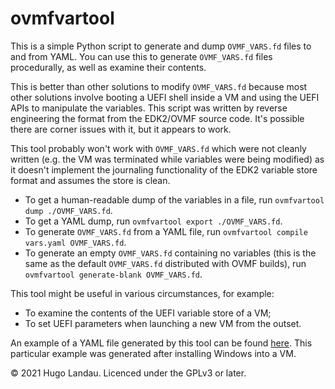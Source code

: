 # ovmfvartool

This is a simple Python script to generate and dump `OVMF_VARS.fd` files to and
from YAML. You can use this to generate `OVMF_VARS.fd` files procedurally, as
well as examine their contents.

This is better than other solutions to modify `OVMF_VARS.fd` because most other
solutions involve booting a UEFI shell inside a VM and using the UEFI APIs to
manipulate the variables. This script was written by reverse engineering the
format from the EDK2/OVMF source code. It's possible there are corner issues
with it, but it appears to work.

This tool probably won't work with `OVMF_VARS.fd` which were not cleanly
written (e.g. the VM was terminated while variables were being modified) as it
doesn't implement the journaling functionality of the EDK2 variable store
format and assumes the store is clean.

- To get a human-readable dump of the variables in a file, run `ovmfvartool dump ./OVMF_VARS.fd`.
- To get a YAML dump, run `ovmfvartool export ./OVMF_VARS.fd`.
- To generate `OVMF_VARS.fd` from a YAML file, run `ovmfvartool compile vars.yaml OVMF_VARS.fd`.
- To generate an empty `OVMF_VARS.fd` containing no variables (this is the same
as the default `OVMF_VARS.fd` distributed with OVMF builds), run `ovmfvartool
generate-blank OVMF_VARS.fd`.

This tool might be useful in various circumstances, for example:

- To examine the contents of the UEFI variable store of a VM;
- To set UEFI parameters when launching a new VM from the outset.

An example of a YAML file generated by this tool can be found
[here](https://gist.github.com/hlandau/b1135b904c6d7394db832d81acdf3ef8). This
particular example was generated after installing Windows into a VM.

© 2021 Hugo Landau. Licenced under the GPLv3 or later.
